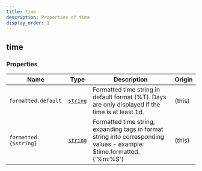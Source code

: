 ```yaml
---
title: time
description: Properties of time
display_order: 1
---
```


## time

### Properties

| Name | Type | Description | Origin |
|------|------|-------------|--------|
| `formatted.default` | [`string`](./string.md) | Formatted time string in default format (%T). Days are only displayed if the time is at least 1d. | (this) |
| `formatted.{$string}` | [`string`](./string.md) | Formatted time string, expanding tags in format string into corresponding values - example: $time.formatted.{'%m:%S'} | (this) |

